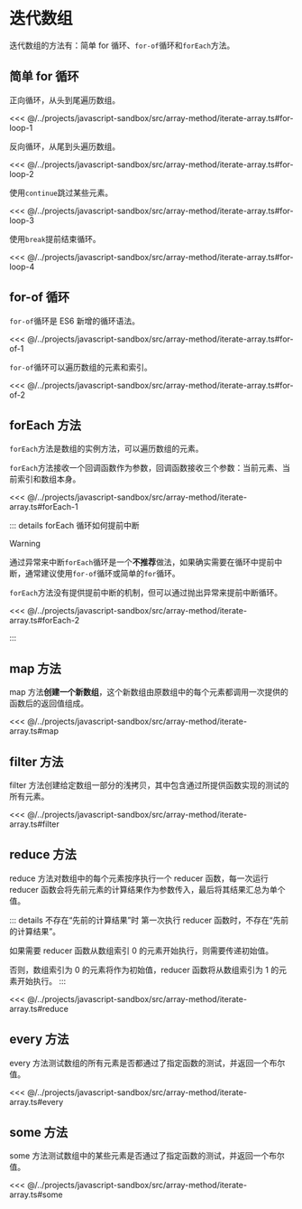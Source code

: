 # 迭代数组

迭代数组的方法有：简单 for 循环、`for-of`循环和`forEach`方法。

## 简单 for 循环

正向循环，从头到尾遍历数组。

<<< @/../projects/javascript-sandbox/src/array-method/iterate-array.ts#for-loop-1

反向循环，从尾到头遍历数组。

<<< @/../projects/javascript-sandbox/src/array-method/iterate-array.ts#for-loop-2

使用`continue`跳过某些元素。

<<< @/../projects/javascript-sandbox/src/array-method/iterate-array.ts#for-loop-3

使用`break`提前结束循环。

<<< @/../projects/javascript-sandbox/src/array-method/iterate-array.ts#for-loop-4

## for-of 循环

`for-of`循环是 ES6 新增的循环语法。

<<< @/../projects/javascript-sandbox/src/array-method/iterate-array.ts#for-of-1

`for-of`循环可以遍历数组的元素和索引。

<<< @/../projects/javascript-sandbox/src/array-method/iterate-array.ts#for-of-2

## forEach 方法

`forEach`方法是数组的实例方法，可以遍历数组的元素。

`forEach`方法接收一个回调函数作为参数，回调函数接收三个参数：当前元素、当前索引和数组本身。

<<< @/../projects/javascript-sandbox/src/array-method/iterate-array.ts#forEach-1

::: details forEach 循环如何提前中断

> [!WARNING]
> 通过异常来中断`forEach`循环是一个**不推荐**做法，如果确实需要在循环中提前中断，通常建议使用`for-of`循环或简单的`for`循环。

`forEach`方法没有提供提前中断的机制，但可以通过抛出异常来提前中断循环。

<<< @/../projects/javascript-sandbox/src/array-method/iterate-array.ts#forEach-2

:::

## map 方法

map 方法**创建一个新数组**，这个新数组由原数组中的每个元素都调用一次提供的函数后的返回值组成。

<<< @/../projects/javascript-sandbox/src/array-method/iterate-array.ts#map

## filter 方法

filter 方法创建给定数组一部分的浅拷贝，其中包含通过所提供函数实现的测试的所有元素。

<<< @/../projects/javascript-sandbox/src/array-method/iterate-array.ts#filter

## reduce 方法

reduce 方法对数组中的每个元素按序执行一个 reducer 函数，每一次运行 reducer 函数会将先前元素的计算结果作为参数传入，最后将其结果汇总为单个值。

::: details 不存在“先前的计算结果”时
第一次执行 reducer 函数时，不存在“先前的计算结果”。

如果需要 reducer 函数从数组索引 0 的元素开始执行，则需要传递初始值。

否则，数组索引为 0 的元素将作为初始值，reducer 函数将从数组索引为 1 的元素开始执行。
:::

<<< @/../projects/javascript-sandbox/src/array-method/iterate-array.ts#reduce

## every 方法

every 方法测试数组的所有元素是否都通过了指定函数的测试，并返回一个布尔值。

<<< @/../projects/javascript-sandbox/src/array-method/iterate-array.ts#every

## some 方法

some 方法测试数组中的某些元素是否通过了指定函数的测试，并返回一个布尔值。

<<< @/../projects/javascript-sandbox/src/array-method/iterate-array.ts#some
